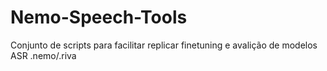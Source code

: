 # Nemo-Speech-Tools
Conjunto de scripts para facilitar replicar finetuning e avalição de modelos ASR .nemo/.riva
